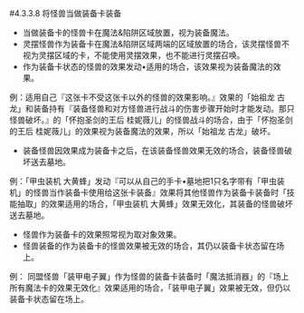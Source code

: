 #4.3.3.8        将怪兽当做装备卡装备
* 当做装备卡的怪兽卡在魔法&陷阱区域放置，视为装备魔法。
* 灵摆怪兽作为装备卡在魔法&陷阱区域两端的区域放置的场合，该灵摆怪兽不视为灵摆区域的卡，不能使用灵摆效果，也不能进行灵摆召唤。
* 作为装备卡状态的怪兽的效果发动•适用的场合，该效果视为装备魔法的效果。

例：适用自己『这张卡不受这张卡以外的怪兽的效果影响。』效果的「始祖龙 古龙」和装备持有『装备怪兽和对方怪兽进行战斗的伤害步骤开始时才能发动。那只怪兽破坏。』的「怀抱圣剑的王后 桂妮薇儿」的怪兽战斗的场合，由于「怀抱圣剑的王后 桂妮薇儿」的效果视为装备魔法的效果，所以「始祖龙 古龙」破坏。
* 装备怪兽因效果成为装备卡之后，在该装备怪兽效果无效的场合，装备怪兽破坏送去墓地。

例：「甲虫装机 大黄蜂」发动『可以从自己的手卡•墓地把1只名字带有「甲虫装机」的怪兽当作装备卡使用给这张卡装备』效果将其他怪兽作为装备卡装备时「技能抽取」的效果适用的场合，「甲虫装机 大黄蜂」效果无效化，其装备的怪兽破坏送去墓地。
* 怪兽作为装备卡的效果照常视为取对象效果。
* 怪兽装备的作为装备卡的怪兽效果被无效的场合，其仍以装备卡状态留在场上。

例： 同盟怪兽「装甲电子翼」作为怪兽的装备卡装备时「魔法抵消器」的『场上所有魔法卡的效果无效化』效果适用的场合，「装甲电子翼」效果被无效，但仍以装备卡状态留在场上。
